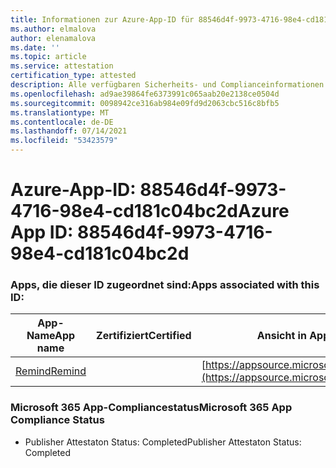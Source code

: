 ```yaml
---
title: Informationen zur Azure-App-ID für 88546d4f-9973-4716-98e4-cd181c04bc2d
ms.author: elmalova
author: elenamalova
ms.date: ''
ms.topic: article
ms.service: attestation
certification_type: attested
description: Alle verfügbaren Sicherheits- und Complianceinformationen für 88546d4f-9973-4716-98e4-cd181c04bc2d.
ms.openlocfilehash: ad9ae39864fe6373991c065aab20e2138ce0504d
ms.sourcegitcommit: 0098942ce316ab984e09fd9d2063cbc516c8bfb5
ms.translationtype: MT
ms.contentlocale: de-DE
ms.lasthandoff: 07/14/2021
ms.locfileid: "53423579"
---
```

# <a name="azure-app-id-88546d4f-9973-4716-98e4-cd181c04bc2d"></a><span data-ttu-id="4fbef-103">Azure-App-ID: 88546d4f-9973-4716-98e4-cd181c04bc2d</span><span class="sxs-lookup"><span data-stu-id="4fbef-103">Azure App ID: 88546d4f-9973-4716-98e4-cd181c04bc2d</span></span>


### <a name="apps-associated-with-this-id"></a><span data-ttu-id="4fbef-104">Apps, die dieser ID zugeordnet sind:</span><span class="sxs-lookup"><span data-stu-id="4fbef-104">Apps associated with this ID:</span></span>
| <span data-ttu-id="4fbef-105">**App-Name**</span><span class="sxs-lookup"><span data-stu-id="4fbef-105">**App name**</span></span> | <span data-ttu-id="4fbef-106">**Zertifiziert**</span><span class="sxs-lookup"><span data-stu-id="4fbef-106">**Certified**</span></span> | <span data-ttu-id="4fbef-107">**Ansicht in AppSource**</span><span class="sxs-lookup"><span data-stu-id="4fbef-107">**View in AppSource**</span></span> |
|-|-|-|
| [<span data-ttu-id="4fbef-108">Remind</span><span class="sxs-lookup"><span data-stu-id="4fbef-108">Remind</span></span>](https://docs.microsoft.com/en-us/microsoft-365-app-certification/forward/WA200001444) |  | [https://appsource.microsoft.com/product/office/WA200001444](https://appsource.microsoft.com/product/office/WA200001444) |

### <a name="microsoft-365-app-compliance-status"></a><span data-ttu-id="4fbef-109">Microsoft 365 App-Compliancestatus</span><span class="sxs-lookup"><span data-stu-id="4fbef-109">Microsoft 365 App Compliance Status</span></span>
- <span data-ttu-id="4fbef-110">Publisher Attestaton Status: Completed</span><span class="sxs-lookup"><span data-stu-id="4fbef-110">Publisher Attestaton Status: Completed</span></span>
